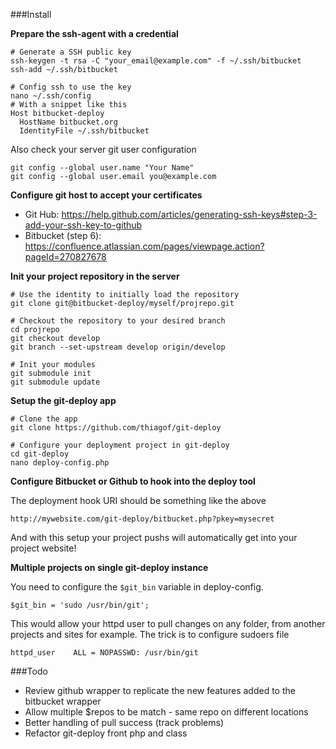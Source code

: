 ###Install

**Prepare the ssh-agent with a credential**

    # Generate a SSH public key
    ssh-keygen -t rsa -C "your_email@example.com" -f ~/.ssh/bitbucket
    ssh-add ~/.ssh/bitbucket

    # Config ssh to use the key
    nano ~/.ssh/config
    # With a snippet like this
    Host bitbucket-deploy
      HostName bitbucket.org
      IdentityFile ~/.ssh/bitbucket

Also check your server git user configuration

    git config --global user.name "Your Name"
    git config --global user.email you@example.com

**Configure git host to accept your certificates**

- Git Hub: https://help.github.com/articles/generating-ssh-keys#step-3-add-your-ssh-key-to-github
- Bitbucket (step 6): https://confluence.atlassian.com/pages/viewpage.action?pageId=270827678

**Init your project repository in the server**

    # Use the identity to initially load the repository
    git clone git@bitbucket-deploy/myself/projrepo.git

    # Checkout the repository to your desired branch
    cd projrepo
    git checkout develop
    git branch --set-upstream develop origin/develop

    # Init your modules
    git submodule init
    git submodule update

**Setup the git-deploy app**

    # Clone the app
    git clone https://github.com/thiagof/git-deploy

    # Configure your deployment project in git-deploy
    cd git-deploy
    nano deploy-config.php

**Configure Bitbucket or Github to hook into the deploy tool**

The deployment hook URI should be something like the above
    
    http://mywebsite.com/git-deploy/bitbucket.php?pkey=mysecret


And with this setup your project pushs will automatically get into your project website!


**Multiple projects on single git-deploy instance**

You need to configure the `$git_bin` variable in deploy-config.

    $git_bin = 'sudo /usr/bin/git';

This would allow your httpd user to pull changes on any folder, from another projects and sites for example. The trick is to configure sudoers file

    httpd_user    ALL = NOPASSWD: /usr/bin/git

###Todo

- Review github wrapper to replicate the new features added to the bitbucket wrapper
- Allow multiple $repos to be match - same repo on different locations
- Better handling of pull success (track problems)
- Refactor git-deploy front php and class